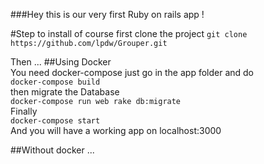 ###Hey this is our very first Ruby on rails app !

#Step to install
of course first clone the project
`git clone https://github.com/lpdw/Grouper.git`

Then ...
##Using Docker  
You need docker-compose
just go in the app folder and do  
`docker-compose build`  
then migrate the Database  
`docker-compose run web rake db:migrate`  
Finally  
`docker-compose start`  
And you will have a working app on localhost:3000  

##Without docker
...
